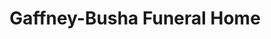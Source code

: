 ---
title: "Gaffney-Busha Funeral Home"
url: /eagle-river/gaffney-busha-funeral-home/
shop: funeral directors
---